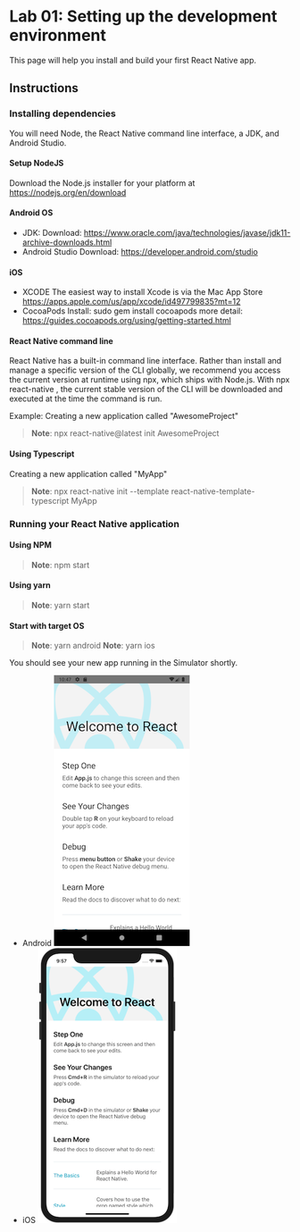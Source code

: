 # Lab 01: Setting up the development environment
This page will help you install and build your first React Native app.

## Instructions
### Installing dependencies
You will need Node, the React Native command line interface, a JDK, and Android Studio.

#### Setup NodeJS
Download the Node.js installer for your platform at https://nodejs.org/en/download

#### Android OS
- JDK: 
Download: https://www.oracle.com/java/technologies/javase/jdk11-archive-downloads.html
- Android Studio
Download: https://developer.android.com/studio

#### iOS
- XCODE
The easiest way to install Xcode is via the Mac App Store
https://apps.apple.com/us/app/xcode/id497799835?mt=12
- CocoaPods
Install: sudo gem install cocoapods
more detail: https://guides.cocoapods.org/using/getting-started.html

#### React Native command line
React Native has a built-in command line interface. Rather than install and manage a specific version of the CLI globally, we recommend you access the current version at runtime using npx, which ships with Node.js. With npx react-native <command>, the current stable version of the CLI will be downloaded and executed at the time the command is run.

Example: Creating a new application called "AwesomeProject"

> **Note**: npx react-native@latest init AwesomeProject

#### Using Typescript
Creating a new application called "MyApp"
> **Note**: npx react-native init --template react-native-template-typescript MyApp

### Running your React Native application
#### Using NPM
> **Note**: npm start

#### Using yarn
> **Note**: yarn start


#### Start with target OS
> **Note**: yarn android
> **Note**: yarn ios

You should see your new app running in the Simulator shortly.
- Android
![Decorative](/Assets/Lab_01/android.png) 
- iOS
![Decorative](/Assets/Lab_01/ios.png) 

